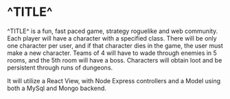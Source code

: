 # ^TITLE^

 ^TITLE^ is a fun, fast paced game, strategy roguelike and web community. Each player will have a character with a specified class. There will be only one character per user, and if that character dies in the game, the user must make a new character. Teams of 4 will have to wade through enemies in 5 rooms, and the 5th room will have a boss. Characters will obtain loot and be persistent through runs of dungeons.

 It will utilize a React View, with Node Express controllers and a Model using both a MySql and Mongo backend.


